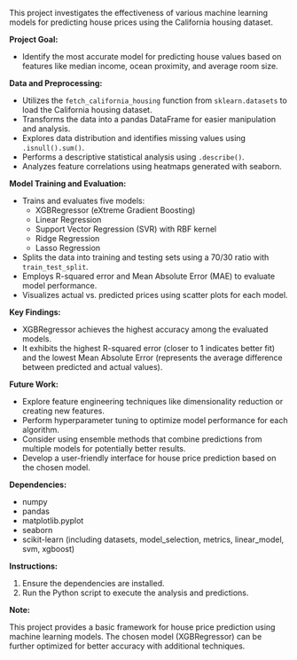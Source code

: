 This project investigates the effectiveness of various machine learning models for predicting house prices using the California housing dataset.

**Project Goal:**

* Identify the most accurate model for predicting house values based on features like median income, ocean proximity, and average room size.

**Data and Preprocessing:**

* Utilizes the `fetch_california_housing` function from `sklearn.datasets` to load the California housing dataset.
* Transforms the data into a pandas DataFrame for easier manipulation and analysis.
* Explores data distribution and identifies missing values using `.isnull().sum()`.
* Performs a descriptive statistical analysis using `.describe()`.
* Analyzes feature correlations using heatmaps generated with seaborn.

**Model Training and Evaluation:**

* Trains and evaluates five models:
    * XGBRegressor (eXtreme Gradient Boosting)
    * Linear Regression
    * Support Vector Regression (SVR) with RBF kernel
    * Ridge Regression
    * Lasso Regression
* Splits the data into training and testing sets using a 70/30 ratio with `train_test_split`.
* Employs R-squared error and Mean Absolute Error (MAE) to evaluate model performance.
* Visualizes actual vs. predicted prices using scatter plots for each model.

**Key Findings:**

* XGBRegressor achieves the highest accuracy among the evaluated models.
* It exhibits the highest R-squared error (closer to 1 indicates better fit) and the lowest Mean Absolute Error (represents the average difference between predicted and actual values).

**Future Work:**

* Explore feature engineering techniques like dimensionality reduction or creating new features.
* Perform hyperparameter tuning to optimize model performance for each algorithm.
* Consider using ensemble methods that combine predictions from multiple models for potentially better results.
* Develop a user-friendly interface for house price prediction based on the chosen model.

**Dependencies:**

* numpy
* pandas
* matplotlib.pyplot
* seaborn
* scikit-learn (including datasets, model_selection, metrics, linear_model, svm, xgboost)

**Instructions:**

1. Ensure the dependencies are installed.
2. Run the Python script to execute the analysis and predictions.

**Note:**

This project provides a basic framework for house price prediction using machine learning models. The chosen model (XGBRegressor) can be further optimized for better accuracy with additional techniques.
